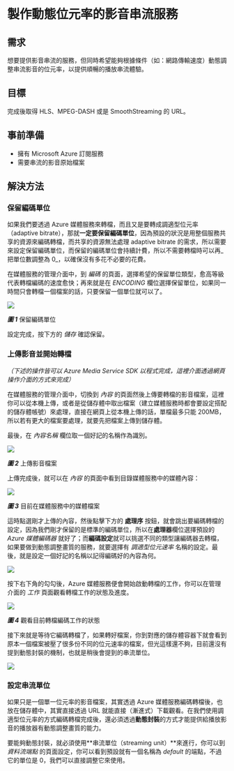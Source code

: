 # 製作動態位元率的影音串流服務

## 需求

想要提供影音串流的服務，但同時希望能夠根據條件（如：網路傳輸速度）動態調整串流影音的位元率，以提供順暢的播放串流體驗。

## 目標

完成後取得 HLS、MPEG-DASH 或是 SmoothStreaming 的 URL。

## 事前準備

* 擁有 Microsoft Azure 訂閱服務
* 需要串流的影音原始檔案

## 解決方法

### 保留編碼單位

如果我們要透過 Azure 媒體服務來轉檔，而且又是要轉成調適型位元率（adaptive bitrate），那就**一定要保留編碼單位**，因為預設的狀況是用整個服務共享的資源來編碼轉檔，而共享的資源無法處理 adaptive bitrate 的需求，所以需要來設定保留編碼單位，而保留的編碼單位會持續計費，所以不需要轉檔時可以再_把單位數調整為 0_，以確保沒有多花不必要的花費。

在媒體服務的管理介面中，到 _編碼_ 的頁面，選擇希望的保留單位類型，愈高等級代表轉檔編碼的速度愈快；再來就是在 _ENCODING_ 欄位選擇保留單位，如果同一時間只會轉檔一個檔案的話，只要保留一個單位就可以了。

![](https://skgitbook.blob.core.windows.net/azurerecipestw/ch06/reserve_encoding_unit.png)

_**圖 1**_ 保留編碼單位

設定完成，按下方的 _儲存_ 確認保留。

### 上傳影音並開始轉檔

_（下述的操作皆可以 Azure Media Service SDK 以程式完成，這裡介面透過網頁操作介面的方式來完成）_

在媒體服務的管理介面中，切換到 _內容_ 的頁面然後上傳要轉檔的影音檔案，這裡你可以從本機上傳，或者是從儲存體中取出檔案（建立媒體服務時都會要設定搭配的儲存體帳號）來處理，直接在網頁上從本機上傳的話，單檔最多只能 200MB，所以若有更大的檔案要處理，就要先把檔案上傳到儲存體。

最後，在 _內容名稱_ 欄位取一個好記的名稱作為識別。

![](https://skgitbook.blob.core.windows.net/azurerecipestw/ch06/uploading_media_file.png)

_**圖 2**_ 上傳影音檔案

上傳完成後，就可以在 _內容_ 的頁面中看到目錄媒體服務中的媒體內容：

![](https://skgitbook.blob.core.windows.net/azurerecipestw/ch06/media_content.png)

_**圖 3**_ 目前在媒體服務中的媒體檔案


這時點選剛才上傳的內容，然後點擊下方的 **處理序** 按鈕，就會跳出要編碼轉檔的設定，因為我們剛才保留的是標準的編碼單位，所以在**處理器**欄位選擇預設的 _Azure 媒體編碼器_ 就好了；而**編碼設定**就可以挑選不同的類型讓編碼器去轉檔，如果要做到動態調整畫質的服務，就要選擇有 _調適型位元速率_ 名稱的設定。最後，就是設定一個好記的名稱以記得編碼好的內容為何。

![](https://skgitbook.blob.core.windows.net/azurerecipestw/ch06/setting_encoding_job.png)

按下右下角的勾勾後，Azure 媒體服務便會開始啟動轉檔的工作，你可以在管理介面的 _工作_ 頁面觀看轉檔工作的狀態及進度。

![](https://skgitbook.blob.core.windows.net/azurerecipestw/ch06/encoding_job.png)

_**圖 4**_ 觀看目前轉檔編碼工作的狀態

接下來就是等待它編碼轉檔了，如果轉好檔案，你到對應的儲存體容器下就會看到原本一個檔案被壓了很多份不同的位元速率的檔案，但光這樣還不夠，目前還沒有提到動態封裝的機制，也就是稍後會提到的串流單位。

![](https://skgitbook.blob.core.windows.net/azurerecipestw/ch06/multiple_bitrate.png)


### 設定串流單位

如果只是一個單一位元率的影音檔案，其實透過 Azure 媒體服務編碼轉檔後，也放在儲存體中，其實直接透過 URL 就能直接（漸進式）下載觀看。在我們使用調適型位元率的方式編碼轉檔完成後，還必須透過**動態封裝**的方式才能提供給播放影音的播放器有動態調整畫質的能力。

要能夠動態封裝，就必須使用**串流單位（streaming unit）**來進行，你可以到 _資料流端點_ 的頁面設定，你可以看到預設就有一個名稱為 _default_ 的端點，不過它的單位是 0，我們可以直接調整它來使用。

